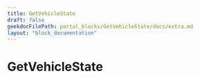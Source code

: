 ```yaml
---
title: GetVehicleState
draft: false
geekdocFilePath: portal_blocks/GetVehicleState/docs/extra.md
layout: "block_documentation"
---
```

# GetVehicleState